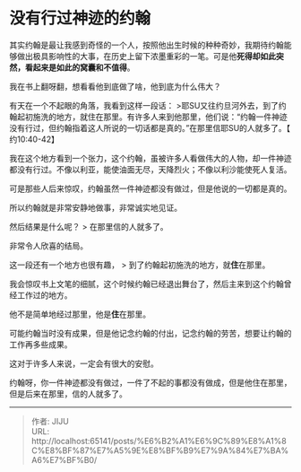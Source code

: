 # 没有行过神迹的约翰


其实约翰是最让我感到奇怪的一个人，按照他出生时候的种种奇妙，我期待约翰能够做出极具影响性的大事，在历史上留下浓墨重彩的一笔。可是他**死得却如此突然，看起来是如此的窝囊和不值得**。

我在书上翻呀翻，想看看他到底做了啥，他到底为什么伟大？

有天在一个不起眼的角落，我看到这样一段话：
 &gt;耶SU又往约旦河外去，到了约翰起初施洗的地方，就住在那里。有许多人来到他那里，他们说：“约翰一件神迹没有行过，但约翰指着这人所说的一切话都是真的。”在那里信耶SU的人就多了。【 约10:40-42】

我在这个地方看到一个张力，这个约翰，虽被许多人看做伟大的人物，却一件神迹都没有行过。不像以利亚，能使油面无尽，天降烈火；不像以利沙能使死人复活。

可是那些人后来惊叹，约翰虽然一件神迹都没有做过，但是他说的一切都是真的。

所以约翰就是非常安静地做事，非常诚实地见证。

然后结果是什么呢？
&gt; 在那里信的人就多了。

非常令人欣喜的结局。

这一段还有一个地方也很有趣，
&gt; 到了约翰起初施洗的地方，就**住**在那里。

我会惊叹书上文笔的细腻，这个时候约翰已经退出舞台了，然后主来到这个约翰曾经工作过的地方。

他不是简单地经过那里，他是**住**在那里。

可能约翰当时没有成果，但是他记念约翰的付出，记念约翰的劳苦，想要让约翰的工作再多些成果。

这对于许多人来说，一定会有很大的安慰。

约翰呀，你一件神迹都没有做过，一件了不起的事都没有做成，但是他住在那里，但是后来在那里，信的人就多了。



---

> 作者: JIJU  
> URL: http://localhost:65141/posts/%E6%B2%A1%E6%9C%89%E8%A1%8C%E8%BF%87%E7%A5%9E%E8%BF%B9%E7%9A%84%E7%BA%A6%E7%BF%B0/  

